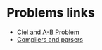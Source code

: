 # Problems links

- [Ciel and A-B Problem](https://www.codechef.com/problems/CIELAB)
- [Compilers and parsers](https://www.codechef.com/problems/COMPILER)
